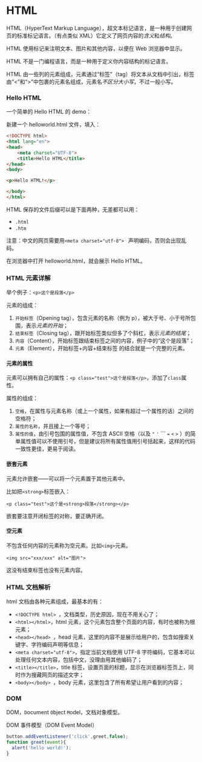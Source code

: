 # HTML



HTML（HyperText Markup Language），超文本标记语言，是一种用于创建网页的标准标记语言。（有点类似 XML）它定义了网页内容的*含义*和*结构*。



HTML 使用标记来注明文本、图片和其他内容，以便在 Web 浏览器中显示。



HTML 不是一门编程语言，而是一种用于定义你内容结构的标记语言。

HTML 由一些列的元素组成，元素通过“标签”（tag）将文本从文档中引出，标签由“<”和“>”中包裹的元素名组成，元素名*不区分大小写*，不过一般小写。



### Hello HTML

一个简单的 Hello HTML 的 demo：

新建一个 helloworld.html 文件，填入：

```html
<!DOCTYPE html>
<html lang="en">
<head>
    <meta charset="UTF-8">
    <title>Hello HTML</title>
</head>
<body>

<p>Hello HTML!</p>

</body>
</html>
```

HTML 保存的文件后缀可以是下面两种，无差都可以用：

- `.html`
- `.htm`

注意：中文的网页需要用`<meta charset="utf-8"> ` 声明编码，否则会出现乱码。



在浏览器中打开 helloworld.html，就会展示 Hello HTML。



### HTML 元素详解



举个例子：`<p>这个是段落</p>`



元素的组成：

1. `开始标签`（Opening tag），包含元素的名称（例为 p），被大于号、小于号所包围，表示*元素的开始*；
2. `结束标签`（Closing tag），跟开始标签类似但多了个斜杠，表示*元素的结尾*；
3. `内容`（Content），开始标签跟结束标签之间的内容，例子中的“这个是段落”；
4. `元素`（Element），开始标签+内容+结束标签 的结合就是一个完整的元素。



#### 元素的属性



元素可以拥有自己的属性：`<p class="test">这个是段落</p>`，添加了`class`属性。



属性的组成：

1. `空格`，在属性与元素名称（或上一个属性，如果有超过一个属性的话）之间的空格符；
2. `属性的名称`，并且接上一个等号；
3. `属性的值`，由引号包围的属性值，不包含 ASCII 空格（以及 `"` `'` ``` `=` `<` `>` ）的简单属性值可以不使用引号，但是建议将所有属性值用引号括起来，这样的代码一致性更佳，更易于阅读。



#### 嵌套元素

元素允许嵌套——可以将一个元素置于其他元素中。

比如把`<strong>`标签嵌入：

`<p class="test">这个是<strong>段落</strong></p>`



嵌套要注意开闭标签的对称，要正确开闭。



#### 空元素

不包含任何内容的元素称为空元素。比如`<img>`元素。

`<img src="xxx/xxx" alt="图片">`

这没有结束标签也没有元素内容。



### HTML 文档解析



html 文档由各种元素组成，最基本的有：



- `<!DOCTYPE html> `，文档类型，历史原因，现在不用关心了；
- `<html></html>`，html 元素，这个元素包含整个页面的内容，有时也被称为根元素；
- `<head></head> `，head 元素，这里的内容不是展示给用户的，包含如搜索关键字、字符编码声明等信息；
- `<meta charset="utf-8">`，指定当前文档使用 UTF-8 字符编码，它基本可以处理任何文本内容，包括中文，没理由用其他编码了；
- `<title></title>`，title 标签，设置页面的标题，显示在浏览器标签页上，同时作为搜藏网页的描述文字；
- `<body></body> `，body 元素，这里包含了所有希望让用户看到的内容；



### DOM 

DOM，`D`ocument `O`bject `M`odel，文档对象模型。

DOM 事件模型（DOM Event Model）



```javascript
button.addEventListener('click',greet,false);
function greet(event){
  alert('hello world!');
}
```

